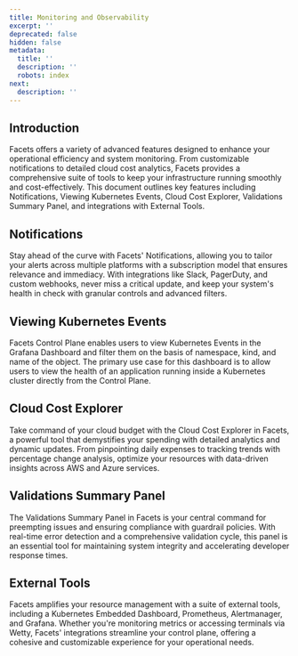 ```yaml
---
title: Monitoring and Observability
excerpt: ''
deprecated: false
hidden: false
metadata:
  title: ''
  description: ''
  robots: index
next:
  description: ''
---
```

## Introduction

Facets offers a variety of advanced features designed to enhance your operational efficiency and system monitoring. From customizable notifications to detailed cloud cost analytics, Facets provides a comprehensive suite of tools to keep your infrastructure running smoothly and cost-effectively. This document outlines key features including Notifications, Viewing Kubernetes Events, Cloud Cost Explorer, Validations Summary Panel, and integrations with External Tools.

## Notifications

Stay ahead of the curve with Facets' Notifications, allowing you to tailor your alerts across multiple platforms with a subscription model that ensures relevance and immediacy. With integrations like Slack, PagerDuty, and custom webhooks, never miss a critical update, and keep your system's health in check with granular controls and advanced filters.

## Viewing Kubernetes Events

Facets Control Plane enables users to view Kubernetes Events in the Grafana Dashboard and filter them on the basis of namespace, kind, and name of the object. The primary use case for this dashboard is to allow users to view the health of an application running inside a Kubernetes cluster directly from the Control Plane.

## Cloud Cost Explorer

Take command of your cloud budget with the Cloud Cost Explorer in Facets, a powerful tool that demystifies your spending with detailed analytics and dynamic updates. From pinpointing daily expenses to tracking trends with percentage change analysis, optimize your resources with data-driven insights across AWS and Azure services.

## Validations Summary Panel

The Validations Summary Panel in Facets is your central command for preempting issues and ensuring compliance with guardrail policies. With real-time error detection and a comprehensive validation cycle, this panel is an essential tool for maintaining system integrity and accelerating developer response times.

## External Tools

Facets amplifies your resource management with a suite of external tools, including a Kubernetes Embedded Dashboard, Prometheus, Alertmanager, and Grafana. Whether you're monitoring metrics or accessing terminals via Wetty, Facets' integrations streamline your control plane, offering a cohesive and customizable experience for your operational needs.